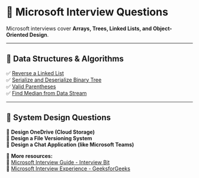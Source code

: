 # 🏅 Microsoft Interview Questions  

Microsoft interviews cover **Arrays, Trees, Linked Lists, and Object-Oriented Design**.  

---

## **📌 Data Structures & Algorithms**
✅ [Reverse a Linked List](https://leetcode.com/problems/reverse-linked-list/)  
✅ [Serialize and Deserialize Binary Tree](https://leetcode.com/problems/serialize-and-deserialize-binary-tree/)  
✅ [Valid Parentheses](https://leetcode.com/problems/valid-parentheses/)  
✅ [Find Median from Data Stream](https://leetcode.com/problems/find-median-from-data-stream/)  

---

## **📌 System Design Questions**
🔹 **Design OneDrive (Cloud Storage)**  
🔹 **Design a File Versioning System**  
🔹 **Design a Chat Application (like Microsoft Teams)**  

📜 **More resources:**  
📌 [Microsoft Interview Guide - Interview Bit](https://www.interviewbit.com/microsoft-interview-questions/)  
📌 [Microsoft Interview Experience - GeeksforGeeks](https://www.geeksforgeeks.org/microsoft-interview-experience/)  
